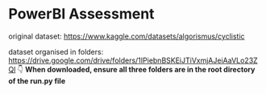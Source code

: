 # PowerBI Assessment

original dataset: https://www.kaggle.com/datasets/algorismus/cyclistic
 
dataset organised in folders: https://drive.google.com/drive/folders/1IPiebnBSKEiJTiVxmjAJeiAaVLo23ZQl
👇
**When downloaded, ensure all three folders are in the root directory of the run.py file**